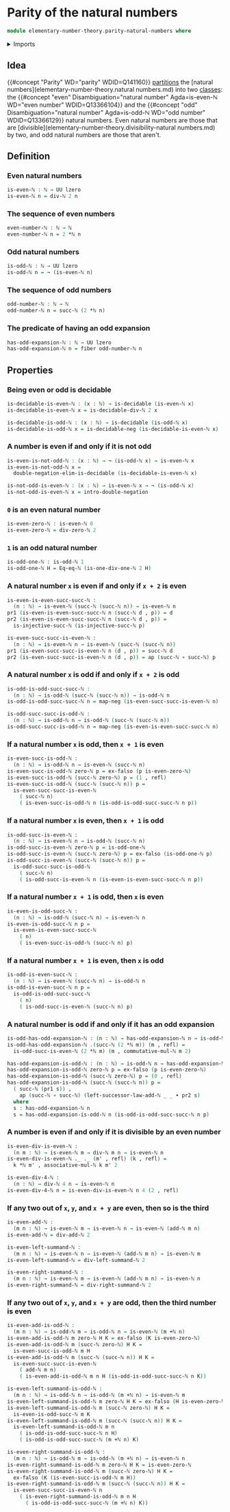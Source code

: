 # Parity of the natural numbers

```agda
module elementary-number-theory.parity-natural-numbers where
```

<details><summary>Imports</summary>

```agda
open import elementary-number-theory.addition-natural-numbers
open import elementary-number-theory.divisibility-natural-numbers
open import elementary-number-theory.equality-natural-numbers
open import elementary-number-theory.euclidean-division-natural-numbers
open import elementary-number-theory.modular-arithmetic-standard-finite-types
open import elementary-number-theory.multiplication-natural-numbers
open import elementary-number-theory.natural-numbers

open import foundation.action-on-identifications-functions
open import foundation.decidable-types
open import foundation.dependent-pair-types
open import foundation.double-negation
open import foundation.empty-types
open import foundation.fibers-of-maps
open import foundation.function-types
open import foundation.identity-types
open import foundation.negation
open import foundation.universe-levels
```

</details>

## Idea

{{#concept "Parity" WD="parity" WDID=Q141160}}
[partitions](foundation.partitions.md) the [natural
numbers](elementary-number-theory.natural numbers.md) into two
[classes](foundation.equivalence-relations.md): the
{{#concept "even" Disambiguation="natural number" Agda=is-even-ℕ WD="even number" WDID=Q13366104}}
and the
{{#concept "odd" Disambiguation="natural number" Agda=is-odd-ℕ WD="odd number" WDID=Q13366129}}
natural numbers. Even natural numbers are those that are
[divisible](elementary-number-theory.divisibility-natural numbers.md) by two,
and odd natural numbers are those that aren't.

## Definition

### Even natural numbers

```agda
is-even-ℕ : ℕ → UU lzero
is-even-ℕ n = div-ℕ 2 n
```

### The sequence of even numbers

```agda
even-number-ℕ : ℕ → ℕ
even-number-ℕ n = 2 *ℕ n
```

### Odd natural numbers

```agda
is-odd-ℕ : ℕ → UU lzero
is-odd-ℕ n = ¬ (is-even-ℕ n)
```

### The sequence of odd numbers

```agda
odd-number-ℕ : ℕ → ℕ
odd-number-ℕ n = succ-ℕ (2 *ℕ n)
```

### The predicate of having an odd expansion

```agda
has-odd-expansion-ℕ : ℕ → UU lzero
has-odd-expansion-ℕ n = fiber odd-number-ℕ n
```

## Properties

### Being even or odd is decidable

```agda
is-decidable-is-even-ℕ : (x : ℕ) → is-decidable (is-even-ℕ x)
is-decidable-is-even-ℕ x = is-decidable-div-ℕ 2 x

is-decidable-is-odd-ℕ : (x : ℕ) → is-decidable (is-odd-ℕ x)
is-decidable-is-odd-ℕ x = is-decidable-neg (is-decidable-is-even-ℕ x)
```

### A number is even if and only if it is not odd

```agda
is-even-is-not-odd-ℕ : (x : ℕ) → ¬ (is-odd-ℕ x) → is-even-ℕ x
is-even-is-not-odd-ℕ x =
  double-negation-elim-is-decidable (is-decidable-is-even-ℕ x)

is-not-odd-is-even-ℕ : (x : ℕ) → is-even-ℕ x → ¬ (is-odd-ℕ x)
is-not-odd-is-even-ℕ x = intro-double-negation
```

### `0` is an even natural number

```agda
is-even-zero-ℕ : is-even-ℕ 0
is-even-zero-ℕ = div-zero-ℕ 2
```

### `1` is an odd natural number

```agda
is-odd-one-ℕ : is-odd-ℕ 1
is-odd-one-ℕ H = Eq-eq-ℕ (is-one-div-one-ℕ 2 H)
```

### A natural number `x` is even if and only if `x + 2` is even

```agda
is-even-is-even-succ-succ-ℕ :
  (n : ℕ) → is-even-ℕ (succ-ℕ (succ-ℕ n)) → is-even-ℕ n
pr1 (is-even-is-even-succ-succ-ℕ n (succ-ℕ d , p)) = d
pr2 (is-even-is-even-succ-succ-ℕ n (succ-ℕ d , p)) =
  is-injective-succ-ℕ (is-injective-succ-ℕ p)

is-even-succ-succ-is-even-ℕ :
  (n : ℕ) → is-even-ℕ n → is-even-ℕ (succ-ℕ (succ-ℕ n))
pr1 (is-even-succ-succ-is-even-ℕ n (d , p)) = succ-ℕ d
pr2 (is-even-succ-succ-is-even-ℕ n (d , p)) = ap (succ-ℕ ∘ succ-ℕ) p
```

### A natural number `x` is odd if and only if `x + 2` is odd

```agda
is-odd-is-odd-succ-succ-ℕ :
  (n : ℕ) → is-odd-ℕ (succ-ℕ (succ-ℕ n)) → is-odd-ℕ n
is-odd-is-odd-succ-succ-ℕ n = map-neg (is-even-succ-succ-is-even-ℕ n)

is-odd-succ-succ-is-odd-ℕ :
  (n : ℕ) → is-odd-ℕ n → is-odd-ℕ (succ-ℕ (succ-ℕ n))
is-odd-succ-succ-is-odd-ℕ n = map-neg (is-even-is-even-succ-succ-ℕ n)
```

### If a natural number `x` is odd, then `x + 1` is even

```agda
is-even-succ-is-odd-ℕ :
  (n : ℕ) → is-odd-ℕ n → is-even-ℕ (succ-ℕ n)
is-even-succ-is-odd-ℕ zero-ℕ p = ex-falso (p is-even-zero-ℕ)
is-even-succ-is-odd-ℕ (succ-ℕ zero-ℕ) p = (1 , refl)
is-even-succ-is-odd-ℕ (succ-ℕ (succ-ℕ n)) p =
  is-even-succ-succ-is-even-ℕ
    ( succ-ℕ n)
    ( is-even-succ-is-odd-ℕ n (is-odd-is-odd-succ-succ-ℕ n p))
```

### If a natural number `x` is even, then `x + 1` is odd

```agda
is-odd-succ-is-even-ℕ :
  (n : ℕ) → is-even-ℕ n → is-odd-ℕ (succ-ℕ n)
is-odd-succ-is-even-ℕ zero-ℕ p = is-odd-one-ℕ
is-odd-succ-is-even-ℕ (succ-ℕ zero-ℕ) p = ex-falso (is-odd-one-ℕ p)
is-odd-succ-is-even-ℕ (succ-ℕ (succ-ℕ n)) p =
  is-odd-succ-succ-is-odd-ℕ
    ( succ-ℕ n)
    ( is-odd-succ-is-even-ℕ n (is-even-is-even-succ-succ-ℕ n p))
```

### If a natural number `x + 1` is odd, then `x` is even

```agda
is-even-is-odd-succ-ℕ :
  (n : ℕ) → is-odd-ℕ (succ-ℕ n) → is-even-ℕ n
is-even-is-odd-succ-ℕ n p =
  is-even-is-even-succ-succ-ℕ
    ( n)
    ( is-even-succ-is-odd-ℕ (succ-ℕ n) p)
```

### If a natural number `x + 1` is even, then `x` is odd

```agda
is-odd-is-even-succ-ℕ :
  (n : ℕ) → is-even-ℕ (succ-ℕ n) → is-odd-ℕ n
is-odd-is-even-succ-ℕ n p =
  is-odd-is-odd-succ-succ-ℕ
    ( n)
    ( is-odd-succ-is-even-ℕ (succ-ℕ n) p)
```

### A natural number is odd if and only if it has an odd expansion

```agda
is-odd-has-odd-expansion-ℕ : (n : ℕ) → has-odd-expansion-ℕ n → is-odd-ℕ n
is-odd-has-odd-expansion-ℕ .(succ-ℕ (2 *ℕ m)) (m , refl) =
  is-odd-succ-is-even-ℕ (2 *ℕ m) (m , commutative-mul-ℕ m 2)

has-odd-expansion-is-odd-ℕ : (n : ℕ) → is-odd-ℕ n → has-odd-expansion-ℕ n
has-odd-expansion-is-odd-ℕ zero-ℕ p = ex-falso (p is-even-zero-ℕ)
has-odd-expansion-is-odd-ℕ (succ-ℕ zero-ℕ) p = (0 , refl)
has-odd-expansion-is-odd-ℕ (succ-ℕ (succ-ℕ n)) p =
  ( succ-ℕ (pr1 s)) ,
    ap (succ-ℕ ∘ succ-ℕ) (left-successor-law-add-ℕ _ _ ∙ pr2 s)
  where
  s : has-odd-expansion-ℕ n
  s = has-odd-expansion-is-odd-ℕ n (is-odd-is-odd-succ-succ-ℕ n p)
```

### A number is even if and only if it is divisible by an even number

```agda
is-even-div-is-even-ℕ :
  (n m : ℕ) → is-even-ℕ m → div-ℕ m n → is-even-ℕ n
is-even-div-is-even-ℕ ._ ._ (m' , refl) (k , refl) =
  k *ℕ m' , associative-mul-ℕ k m' 2

is-even-div-4-ℕ :
  (n : ℕ) → div-ℕ 4 n → is-even-ℕ n
is-even-div-4-ℕ n = is-even-div-is-even-ℕ n 4 (2 , refl)
```

### If any two out of `x`, `y`, and `x + y` are even, then so is the third

```agda
is-even-add-ℕ :
  (m n : ℕ) → is-even-ℕ m → is-even-ℕ n → is-even-ℕ (add-ℕ m n)
is-even-add-ℕ = div-add-ℕ 2

is-even-left-summand-ℕ :
  (m n : ℕ) → is-even-ℕ n → is-even-ℕ (add-ℕ m n) → is-even-ℕ m
is-even-left-summand-ℕ = div-left-summand-ℕ 2

is-even-right-summand-ℕ :
  (m n : ℕ) → is-even-ℕ m → is-even-ℕ (add-ℕ m n) → is-even-ℕ n
is-even-right-summand-ℕ = div-right-summand-ℕ 2
```

### If any two out of `x`, `y`, and `x + y` are odd, then the third number is even

```agda
is-even-add-is-odd-ℕ :
  (m n : ℕ) → is-odd-ℕ m → is-odd-ℕ n → is-even-ℕ (m +ℕ n)
is-even-add-is-odd-ℕ m zero-ℕ H K = ex-falso (K is-even-zero-ℕ)
is-even-add-is-odd-ℕ m (succ-ℕ zero-ℕ) H K =
  is-even-succ-is-odd-ℕ m H
is-even-add-is-odd-ℕ m (succ-ℕ (succ-ℕ n)) H K =
  is-even-succ-succ-is-even-ℕ
    ( add-ℕ m n)
    ( is-even-add-is-odd-ℕ m n H (is-odd-is-odd-succ-succ-ℕ n K))

is-even-left-summand-is-odd-ℕ :
  (m n : ℕ) → is-odd-ℕ n → is-odd-ℕ (m +ℕ n) → is-even-ℕ m
is-even-left-summand-is-odd-ℕ m zero-ℕ H K = ex-falso (H is-even-zero-ℕ)
is-even-left-summand-is-odd-ℕ m (succ-ℕ zero-ℕ) H K =
  is-even-is-odd-succ-ℕ m K
is-even-left-summand-is-odd-ℕ m (succ-ℕ (succ-ℕ n)) H K =
  is-even-left-summand-is-odd-ℕ m n
    ( is-odd-is-odd-succ-succ-ℕ n H)
    ( is-odd-is-odd-succ-succ-ℕ (m +ℕ n) K)

is-even-right-summand-is-odd-ℕ :
  (m n : ℕ) → is-odd-ℕ m → is-odd-ℕ (m +ℕ n) → is-even-ℕ n
is-even-right-summand-is-odd-ℕ m zero-ℕ H K = is-even-zero-ℕ
is-even-right-summand-is-odd-ℕ m (succ-ℕ zero-ℕ) H K =
  ex-falso (K (is-even-succ-is-odd-ℕ m H))
is-even-right-summand-is-odd-ℕ m (succ-ℕ (succ-ℕ n)) H K =
  is-even-succ-succ-is-even-ℕ n
    ( is-even-right-summand-is-odd-ℕ m n H
      ( is-odd-is-odd-succ-succ-ℕ (m +ℕ n) K))
```

